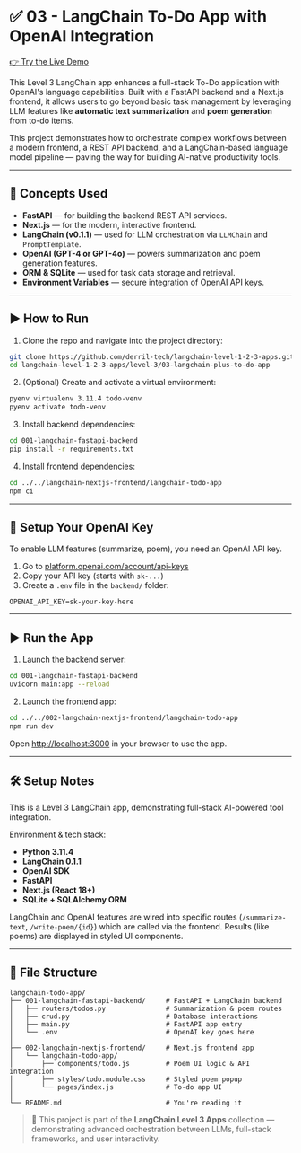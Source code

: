 # ✅ 03 - LangChain To-Do App with OpenAI Integration

[👉 Try the Live Demo](https://langchain-level-1-2-3-apps-your-app-link-goes-here.streamlit.app/)

This Level 3 LangChain app enhances a full-stack To-Do application with OpenAI's language capabilities. Built with a FastAPI backend and a Next.js frontend, it allows users to go beyond basic task management by leveraging LLM features like **automatic text summarization** and **poem generation** from to-do items.

This project demonstrates how to orchestrate complex workflows between a modern frontend, a REST API backend, and a LangChain-based language model pipeline — paving the way for building AI-native productivity tools.

---

## 🧩 Concepts Used

- **FastAPI** — for building the backend REST API services.
- **Next.js** — for the modern, interactive frontend.
- **LangChain (v0.1.1)** — used for LLM orchestration via `LLMChain` and `PromptTemplate`.
- **OpenAI (GPT-4 or GPT-4o)** — powers summarization and poem generation features.
- **ORM & SQLite** — used for task data storage and retrieval.
- **Environment Variables** — secure integration of OpenAI API keys.

---

## ▶️ How to Run

1. Clone the repo and navigate into the project directory:

```bash
git clone https://github.com/derril-tech/langchain-level-1-2-3-apps.git
cd langchain-level-1-2-3-apps/level-3/03-langchain-plus-to-do-app
```

2. (Optional) Create and activate a virtual environment:

```bash
pyenv virtualenv 3.11.4 todo-venv
pyenv activate todo-venv
```

3. Install backend dependencies:

```bash
cd 001-langchain-fastapi-backend
pip install -r requirements.txt
```

4. Install frontend dependencies:

```bash
cd ../../langchain-nextjs-frontend/langchain-todo-app
npm ci
```

---

## 🔐 Setup Your OpenAI Key

To enable LLM features (summarize, poem), you need an OpenAI API key.

1. Go to [platform.openai.com/account/api-keys](https://platform.openai.com/account/api-keys)
2. Copy your API key (starts with `sk-...`)
3. Create a `.env` file in the `backend/` folder:

```env
OPENAI_API_KEY=sk-your-key-here
```

---

## ▶️ Run the App

1. Launch the backend server:

```bash
cd 001-langchain-fastapi-backend
uvicorn main:app --reload
```

2. Launch the frontend app:

```bash
cd ../../002-langchain-nextjs-frontend/langchain-todo-app
npm run dev
```

Open [http://localhost:3000](http://localhost:3000) in your browser to use the app.

---

## 🛠️ Setup Notes

This is a Level 3 LangChain app, demonstrating full-stack AI-powered tool integration.

Environment & tech stack:

- **Python 3.11.4**
- **LangChain 0.1.1**
- **OpenAI SDK**
- **FastAPI**
- **Next.js (React 18+)**
- **SQLite + SQLAlchemy ORM**

LangChain and OpenAI features are wired into specific routes (`/summarize-text`, `/write-poem/{id}`) which are called via the frontend. Results (like poems) are displayed in styled UI components.

---

## 📁 File Structure

```text
langchain-todo-app/
├── 001-langchain-fastapi-backend/     # FastAPI + LangChain backend
│   ├── routers/todos.py               # Summarization & poem routes
│   ├── crud.py                        # Database interactions
│   ├── main.py                        # FastAPI app entry
│   └── .env                           # OpenAI key goes here
│
├── 002-langchain-nextjs-frontend/     # Next.js frontend app
│   └── langchain-todo-app/
│       ├── components/todo.js         # Poem UI logic & API integration
│       ├── styles/todo.module.css     # Styled poem popup
│       └── pages/index.js             # To-do app UI
│
└── README.md                          # You're reading it
```

> 📌 This project is part of the **LangChain Level 3 Apps** collection — demonstrating advanced orchestration between LLMs, full-stack frameworks, and user interactivity.
